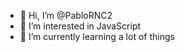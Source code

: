 - 👋 Hi, I’m @PabloRNC2
- 👀 I’m interested in JavaScript 
- 🌱 I’m currently learning a lot of things

<!---
PabloRNC2/PabloRNC2 is a ✨ special ✨ repository because its `README.md` (this file) appears on your GitHub profile.
You can click the Preview link to take a look at your changes.
--->
